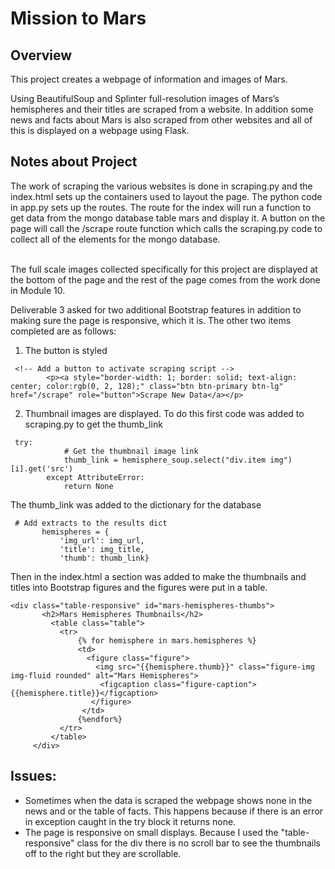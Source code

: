 # Mission to Mars

## Overview 
This project creates a webpage of information and images of Mars.<br>

Using BeautifulSoup and Splinter full-resolution images of Mars’s hemispheres and their titles are scraped from a website.  In addition some news and facts about Mars is also scraped from other websites and all of this is displayed on a webpage using Flask.

## Notes about Project
The work of scraping the various websites is done in scraping.py and the index.html sets up the containers used to layout the page.  The python code in app.py sets up the routes.  The route for the index will run a function to get data from the mongo database table mars and display it.  A button on the page will call the /scrape route function which calls the scraping.py code to collect all of the elements for the mongo database.<br><br>

The full scale images collected specifically for this project are displayed at the bottom of the page and the rest of the page comes from the work done in Module 10.<br>

Deliverable 3 asked for two additional Bootstrap features in addition to making sure the page is responsive, which it is.  The other two items completed are as follows:
1. The button is styled
```
 <!-- Add a button to activate scraping script -->
        <p><a style="border-width: 1; border: solid; text-align: center; color:rgb(0, 2, 128);" class="btn btn-primary btn-lg" href="/scrape" role="button">Scrape New Data</a></p>
```

2. Thumbnail images are displayed.  To do this first code was added to scraping.py to get the thumb_link
```
 try: 
            # Get the thumbnail image link
            thumb_link = hemisphere_soup.select("div.item img")[i].get('src')
        except AttributeError:
            return None
 ```
 The thumb_link was added to the dictionary for the database
 
 ```
  # Add extracts to the results dict
        hemispheres = {
            'img_url': img_url,
            'title': img_title,
            'thumb': thumb_link}
 ```
 Then in the index.html a section was added to make the thumbnails and titles into Bootstrap figures and the figures were put in a table.
 ```
 <div class="table-responsive" id="mars-hemispheres-thumbs">
        <h2>Mars Hemispheres Thumbnails</h2> 
          <table class="table">
            <tr>
                {% for hemisphere in mars.hemispheres %}
                <td>
                  <figure class="figure">
                    <img src="{{hemisphere.thumb}}" class="figure-img img-fluid rounded" alt="Mars Hemispheres">
                     <figcaption class="figure-caption">{{hemisphere.title}}</figcaption>
                   </figure>
                 </td>
                {%endfor%}
            </tr>
          </table>
      </div>
```
## Issues:
- Sometimes when the data is scraped the webpage shows none in the news and or the table of facts.  This happens because if there is an error in exception caught in the try block it returns none.
- The page is responsive on small displays.  Because I used the "table-responsive" class for the div there is no scroll bar to see the thumbnails off to the right but they are scrollable.
